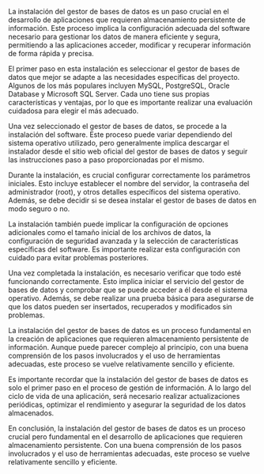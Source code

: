 La instalación del gestor de bases de datos es un paso crucial en el desarrollo de aplicaciones que requieren almacenamiento persistente de información. Este proceso implica la configuración adecuada del software necesario para gestionar los datos de manera eficiente y segura, permitiendo a las aplicaciones acceder, modificar y recuperar información de forma rápida y precisa.

El primer paso en esta instalación es seleccionar el gestor de bases de datos que mejor se adapte a las necesidades específicas del proyecto. Algunos de los más populares incluyen MySQL, PostgreSQL, Oracle Database y Microsoft SQL Server. Cada uno tiene sus propias características y ventajas, por lo que es importante realizar una evaluación cuidadosa para elegir el más adecuado.

Una vez seleccionado el gestor de bases de datos, se procede a la instalación del software. Este proceso puede variar dependiendo del sistema operativo utilizado, pero generalmente implica descargar el instalador desde el sitio web oficial del gestor de bases de datos y seguir las instrucciones paso a paso proporcionadas por el mismo.

Durante la instalación, es crucial configurar correctamente los parámetros iniciales. Esto incluye establecer el nombre del servidor, la contraseña del administrador (root), y otros detalles específicos del sistema operativo. Además, se debe decidir si se desea instalar el gestor de bases de datos en modo seguro o no.

La instalación también puede implicar la configuración de opciones adicionales como el tamaño inicial de los archivos de datos, la configuración de seguridad avanzada y la selección de características específicas del software. Es importante realizar esta configuración con cuidado para evitar problemas posteriores.

Una vez completada la instalación, es necesario verificar que todo esté funcionando correctamente. Esto implica iniciar el servicio del gestor de bases de datos y comprobar que se puede acceder a él desde el sistema operativo. Además, se debe realizar una prueba básica para asegurarse de que los datos pueden ser insertados, recuperados y modificados sin problemas.

La instalación del gestor de bases de datos es un proceso fundamental en la creación de aplicaciones que requieren almacenamiento persistente de información. Aunque puede parecer complejo al principio, con una buena comprensión de los pasos involucrados y el uso de herramientas adecuadas, este proceso se vuelve relativamente sencillo y eficiente.

Es importante recordar que la instalación del gestor de bases de datos es solo el primer paso en el proceso de gestión de información. A lo largo del ciclo de vida de una aplicación, será necesario realizar actualizaciones periódicas, optimizar el rendimiento y asegurar la seguridad de los datos almacenados.

En conclusión, la instalación del gestor de bases de datos es un proceso crucial pero fundamental en el desarrollo de aplicaciones que requieren almacenamiento persistente. Con una buena comprensión de los pasos involucrados y el uso de herramientas adecuadas, este proceso se vuelve relativamente sencillo y eficiente.

